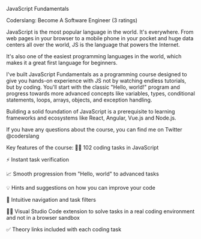 JavaScript Fundamentals

Coderslang: Become A Software Engineer (3 ratings)

JavaScript is the most popular language in the world. It's everywhere. From web pages in your browser to a mobile phone in your pocket and huge data centers all over the world, JS is the language that powers the Internet.

It's also one of the easiest programming languages in the world, which makes it a great first language for beginners.

I've built JavaScript Fundamentals as a programming course designed to give you hands-on experience with JS not by watching endless tutorials, but by coding. You'll start with the classic "Hello, world!" program and progress towards more advanced concepts like variables, types, conditional statements, loops, arrays, objects, and exception handling.

Building a solid foundation of JavaScript is a prerequisite to learning frameworks and ecosystems like React, Angular, Vue.js and Node.js.

If you have any questions about the course, you can find me on Twitter @coderslang

Key features of the course:
👨‍💻 102 coding tasks in JavaScript

⚡️ Instant task verification

📈 Smooth progression from "Hello, world" to advanced tasks

💡 Hints and suggestions on how you can improve your code

🧭 Intuitive navigation and task filters

👨‍💻 Visual Studio Code extension to solve tasks in a real coding environment and not in a browser sandbox

✅ Theory links included with each coding task

